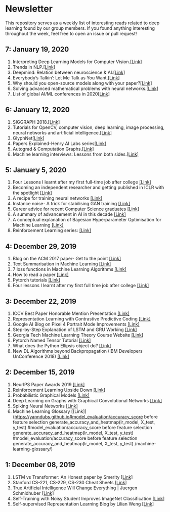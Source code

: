 # Newsletter

This repository serves as a weekly list of interesting reads related to deep learning found by our group members. If you found anything interesting throughout the week, feel free to open an issue or pull request!

## 7: January 19, 2020

1. Interpreting Deep Learning Models for Computer Vision.[[Link]](https://medium.com/google-developer-experts/interpreting-deep-learning-models-for-computer-vision-f95683e23c1d)
2. Trends in NLP.[[Link]](https://podcasts.google.com/?feed=aHR0cDovL3R3aW1sYWkubGlic3luLmNvbS9yc3M&episode=YmEzMDFhNWQtN2QxYi00MDgyLTkzNjktNWVkNzEyYjk2MjE5)
3. Deepmind: Relation between neuroscience & AI.[[Link]](https://deepmind.com/blog/article/Dopamine-and-temporal-difference-learning-A-fruitful-relationship-between-neuroscience-and-AI)
4. Everybody’s Talkin’: Let Me Talk as You Want.[[Link]](https://www.youtube.com/watch?v=tNPuAnvijQk&feature=youtu.be&fbclid=IwAR1QE5CAtmviQ-3LdV9dd3qSn1Offde5Mg1f4eFY5B0lXJMlBU6BQ0fYvP0)
5. Why should you open-source models along with your paper?[[Link]](https://twitter.com/Thom_Wolf/status/1216990543533821952?s=19)
6. Solving advanced mathematical problems with neural networks.[[Link]](https://twitter.com/facebookai/status/1217148075862417408?s=19)
7. List of global AI/ML conferences in 2020[[Link]](https://www.facebook.com/groups/DeepNetGroup/permalink/1064782990581249/)


## 6: January 12, 2020

1. SIGGRAPH 2018.[[Link]](https://www.youtube.com/watch?v=vppFvq2quQ0)
2. Tutorials for OpenCV, computer vision, deep learning, image processing, neural networks and artificial intelligence.[[Link]](http://www.aishack.in/)
3. GlyphNet[[Link]](https://github.com/noahtren/GlyphNet)
4. Papers Explained-Henry AI Labs series[[Link]](https://m.youtube.com/chann…/UCHB9VepY6kYvZjj0Bgxnpbw/videos)
5. Autograd & Computation Graphs.[[Link]](https://blog.paperspace.com/pytorch-101-understanding-grap…/)
6. Machine learning interviews: Lessons from both sides.[[Link]](https://twitter.com/chipro/status/1196232680364376064?s=19)


## 5: January 5, 2020

1. Four Lessons I learnt after my first full-time job after college [[Link]](https://huyenchip.com/2019/12/23/leaving-nvidia-lessons.html)
2. Becoming an independent researcher and getting published in ICLR with the spotlight [[Link]](https://link.medium.com/2f7QuM5OP2)
3. A recipe for training neural networks [[Link]](https://karpathy.github.io/2019/04/25/recipe/)
4. Instance noise- A trick for stabilising GAN training [[Link]](https://www.inference.vc/instance-noise-a-trick-for-stabilising-gan-training/)
5. Career advice for recent Computer Science graduates [[Link]](https://huyenchip.com/2018/10/08/career-advice-recent-cs-graduates.html)
6. A summary of advancement in AI in this decade [[Link]](https://l.facebook.com/l.php?u=https%3A%2F%2Fm.youtube.com%2Fwatch%3Fv%3D6SWpN64Ivb4%26amp%253Bfeature%3Dyoutu.be%26fbclid%3DIwAR22O_Gp7vWtTjlBIKAWoX3L_7KkBM5R8G5riUqrO__1_YBXX5pLBIoLEEU&h=AT1wTl4sAKJez_Pcpyrck8-Ti8Fmt4s-chGjxqBxmX2KgcMQHF2tlnydBpFB_PE75_nKhnxQvAGeowSbp3jNLYCkbR5oYKWerjx4QnaEDp11B4QPHeyIzSpyXJtdESTJbi7kCdTUVy7XtQlEhrMe-64Fv5BhpdKLd-cSpWP4x6h5-Y5PBvH9juL89vaq0b41gbfY_-ueWLrUlOeAIR-WYALM2JMRKoKD8LIUsd0v91ZWpXBYpgXGYfvmWDvFOMeQ8ARduiifE-C04mYJ0xC0nW3OyPF92W-vjOLpsz5tmW4kdNblxh_SYJBrftcqv1B9sc7BqaM0dZUsCQRsKisrXzqvesprOyNOL6EO6Fj2hJzGLOVRKn_5pojGgce1N9NTyqXXApoIEm3dHkte9p7q_DzhTOzPzCNCb7qeV_uQqFONoSnYCpHyYE6Y3TCddqITzAlvRkxN_sfv2C7km0y4myIcqCkFyP3js9dTnBks0sWBh02BjPd2TIDqFGRpFez7dQhMd9v_qUbspJ7HHvVYYbMjR_mYNCYYs6IaLhziIQrCo8AGShQNngulAR6cIn2u_EbL7vW7EbPJlFmSplU_bWTtU65kvdDN00cOi-YDkQvHbH3_2fwYexTTr3IeHU2Cz5TsciATXU8)
7. A conceptual explanation of Bayesian Hyperparameter Optimisation for Machine Learning [[Link]](https://towardsdatascience.com/a-conceptual-explanation-of-bayesian-model-based-hyperparameter-optimization-for-machine-learning-b8172278050f)
8. Reinforcement Learning series: [[Link]](https://www.youtube.com/watch?v=SinprXg2hUA&list=PLkFD6_40KJIwhWJpGazJ9VSj9CFMkb79A&index=1)

## 4: December 29, 2019

1. Blog on the ACM 2017 paper- Get to the point [[Link]](http://www.abigailsee.com/2017/04/16/taming-rnns-for-better-summarization.html)
2. Text Summarisation in Machine Learning [[Link]](https://blog.floydhub.com/gentle-introduction-to-text-summarization-in-machine-learning/)
3. 7 loss functions in Machine Learning Algorithms [[Link]](https://medium.com/analytics-vidhya/a-detailed-guide-to-7-loss-functions-for-machine-learning-algorithms-26e11b6e700b)
4. How to read a paper [[Link]](http://ccr.sigcomm.org/online/files/p83-keshavA.pdf)
5. Pytorch tutorials [[Link]](https://github.com/Tessellate-Imaging/Pytorch_Tutorial)
6. Four lessons I learnt after my first full time job after college [[Link]](https://huyenchip.com/2019/12/23/leaving-nvidia-lessons.html)

## 3: December 22, 2019

1. ICCV Best Paper Honorable Mention Presentation [[Link]](https://www.youtube.com/watch?v=V2v0qEPsjr0)
2. Representation Learning with Contrastive Predictive Coding [[Link]](https://arxiv.org/abs/1807.03748)
3. Google AI Blog on Pixel 4 Portrait Mode Improvements [[Link]](https://ai.googleblog.com/2019/12/improvements-to-portrait-mode-on-google.html?m=1)
4. Step-by-Step Explanation of LSTM and GRU Working [[Link]](https://youtu.be/8HyCNIVRbSU)
5. Georgia Tech Machine Learning Theory Course Website [[Link]](https://cs7545.wordpress.com/)
6. Pytorch Named Tensor Tutorial [[Link]](https://pytorch.org/tutorials/intermediate/named_tensor_tutorial.html)
7. What does the Python Ellipsis object do?  [[Link]](https://stackoverflow.com/a/773472)
8. New DL Algorithms beyond Backpropagation (IBM Developers UnConference 2018) [[Link]](https://www.researchgate.net/publication/322617800_New_Deep_Learning_Algorithms_beyond_Backpropagation_IBM_Developers_UnConference_2018_Zurich)

## 2: December 15, 2019

1. NeurIPS Paper Awards 2019 [[Link]](https://medium.com/@N…/neurips-2019-paper-awards-807e41d0c1e)
2. Reinforcement Learning Upside Down [[Link]](https://arxiv.org/pdf/1912.02875.pdf)
3. Probabilistic Graphical Models [[Link]](http://www.cs.cmu.edu/~epxing/Class/10708-19/)
4. Deep Learning on Graphs with Graphical Convolutional Networks [[Link]](https://towardsdatascience.com/how-to-do-deep-learning-on-graphs-with-graph-convolutional-networks-7d2250723780)
5. Spiking Neural Networks [[Link]](https://towardsdatascience.com/spiking-neural-networks-the-next-generation-of-machine-learning-84e167f4eb2b)
6. Machine Learning Glossary [[Link]](https://yanndubs.github.io#model_evaluation/accuracy_score before feature selection
generate_accuracy_and_heatmap(lr_model, X_test, y_test)
#model_evaluation/accuracy_score before feature selection
generate_accuracy_and_heatmap(lr_model, X_test, y_test)
#model_evaluation/accuracy_score before feature selection
generate_accuracy_and_heatmap(lr_model, X_test, y_test)
/machine-learning-glossary/)

## 1: December 08, 2019

1. LSTM vs Transformer: An Honest paper by Smerity [[Link]](https://arxiv.org/pdf/1911.11423.pdf)
2. Stanford CS-221, CS-229, CS-230 Cheat Sheets [[Link]](https://stanford.edu/~shervine/teaching/)
3. True Artificial Intelligence Will Change Everything | Juergen Schmidhuber [[Link]](https://youtu.be/-Y7PLaxXUrs)
4. Self-Training with Noisy Student Improves ImageNet Classification [[Link]](https://arxiv.org/abs/1911.04252)
5. Self-supervised Representation Learning Blog by Lilian Weng [[Link]](https://lilianweng.github.io/lil-log/2019/11/10/self-supervised-learning.html)
